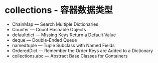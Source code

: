 # collections - 容器数据类型

- ChainMap — Search Multiple Dictionaries
- Counter — Count Hashable Objects
- defaultdict — Missing Keys Return a Default Value
- deque — Double-Ended Queue
- namedtuple — Tuple Subclass with Named Fields
- OrderedDict — Remember the Order Keys are Added to a Dictionary
- collections.abc — Abstract Base Classes for Containers
